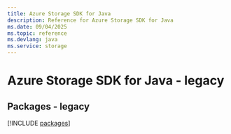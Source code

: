 ```yaml
---
title: Azure Storage SDK for Java
description: Reference for Azure Storage SDK for Java
ms.date: 09/04/2025
ms.topic: reference
ms.devlang: java
ms.service: storage
---
```

# Azure Storage SDK for Java - legacy
## Packages - legacy
[!INCLUDE [packages](storage-index.md)]